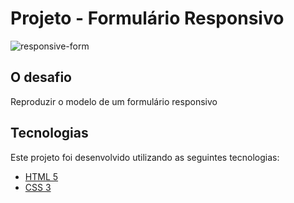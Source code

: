 # Projeto - Formulário Responsivo

![responsive-form](https://user-images.githubusercontent.com/83840866/167025796-10051803-0a38-452a-bc83-b0d518597ca0.gif)

## O desafio

Reproduzir o modelo de um formulário responsivo

## Tecnologias

Este projeto foi desenvolvido utilizando as seguintes tecnologias:

- [HTML 5]()
- [CSS 3]()
